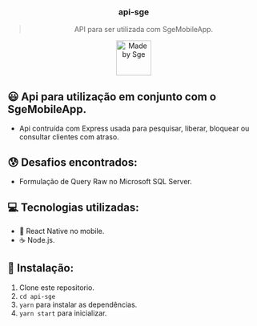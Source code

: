 <h3 align="center">
  api-sge
</h3>

<blockquote align="center">API para ser utilizada com SgeMobileApp.</blockquote>

<p align="center">
  <a href="http://sgeinformatica.com.br/">
    <img alt="Made by Sge" src="https://i.imgur.com/Dm7Xym9.png" width="70" heigth="20">
  </a>
</p>

## :smiley: Api para utilização em conjunto com o SgeMobileApp.

- Api contruída com Express usada para pesquisar, liberar, bloquear ou consultar clientes com atraso.

## :cold_sweat: Desafios encontrados:

- Formulação de Query Raw no Microsoft SQL Server.

## :computer: Tecnologias utilizadas:

- 📱 React Native no mobile.
- ☕️ Node.js.

## :dvd: Instalação:

1. Clone este repositorio.
2. `cd api-sge`<br />
3. `yarn` para instalar as dependências.<br />
4. `yarn start` para inicializar.<br />
